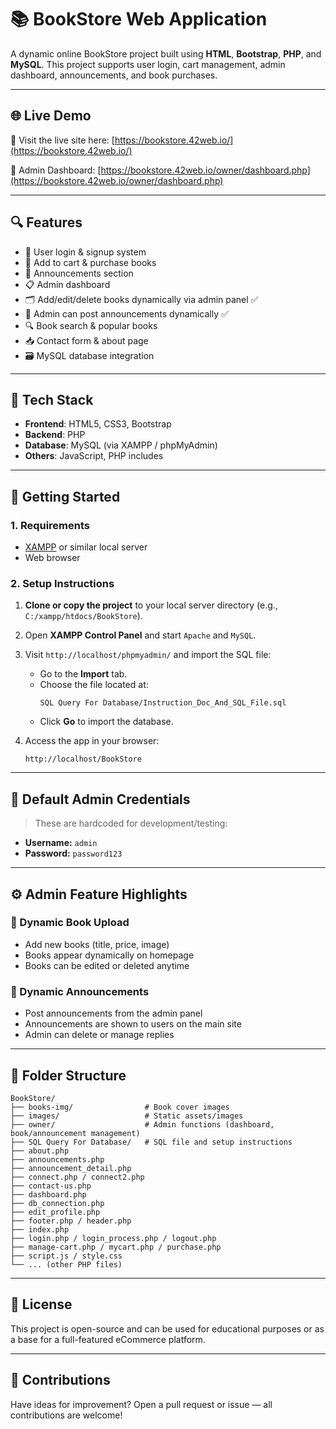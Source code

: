 # 📚 BookStore Web Application

A dynamic online BookStore project built using **HTML**, **Bootstrap**, **PHP**, and **MySQL**. This project supports user login, cart management, admin dashboard, announcements, and book purchases.

---

## 🌐 Live Demo

🔗 Visit the live site here: [https://bookstore.42web.io/](https://bookstore.42web.io/)

🔐 Admin Dashboard: [https://bookstore.42web.io/owner/dashboard.php](https://bookstore.42web.io/owner/dashboard.php)


---

## 🔍 Features

- 👤 User login & signup system
- 🛒 Add to cart & purchase books
- 📢 Announcements section
- 📋 Admin dashboard
- 🗂️ Add/edit/delete books dynamically via admin panel ✅
- 📰 Admin can post announcements dynamically ✅
- 🔍 Book search & popular books
- 📥 Contact form & about page
- 🗃️ MySQL database integration

---

## 🧰 Tech Stack

- **Frontend**: HTML5, CSS3, Bootstrap
- **Backend**: PHP
- **Database**: MySQL (via XAMPP / phpMyAdmin)
- **Others**: JavaScript, PHP includes

---

## 🚀 Getting Started

### 1. Requirements

- [XAMPP](https://www.apachefriends.org/) or similar local server
- Web browser

### 2. Setup Instructions

1. **Clone or copy the project** to your local server directory (e.g., `C:/xampp/htdocs/BookStore`).
2. Open **XAMPP Control Panel** and start `Apache` and `MySQL`.
3. Visit `http://localhost/phpmyadmin/` and import the SQL file:
   - Go to the **Import** tab.
   - Choose the file located at:
     ```
     SQL Query For Database/Instruction_Doc_And_SQL_File.sql
     ```
   - Click **Go** to import the database.

4. Access the app in your browser:
   ```
   http://localhost/BookStore
   ```

---

## 🔐 Default Admin Credentials

> These are hardcoded for development/testing:

- **Username:** `admin`  
- **Password:** `password123`

---

## ⚙️ Admin Feature Highlights

### 📕 Dynamic Book Upload
- Add new books (title, price, image)
- Books appear dynamically on homepage
- Books can be edited or deleted anytime

### 📢 Dynamic Announcements
- Post announcements from the admin panel
- Announcements are shown to users on the main site
- Admin can delete or manage replies

---

## 📁 Folder Structure

```
BookStore/
├── books-img/                # Book cover images
├── images/                   # Static assets/images
├── owner/                    # Admin functions (dashboard, book/announcement management)
├── SQL Query For Database/   # SQL file and setup instructions
├── about.php
├── announcements.php
├── announcement_detail.php
├── connect.php / connect2.php
├── contact-us.php
├── dashboard.php
├── db_connection.php
├── edit_profile.php
├── footer.php / header.php
├── index.php
├── login.php / login_process.php / logout.php
├── manage-cart.php / mycart.php / purchase.php
├── script.js / style.css
└── ... (other PHP files)
```

---

## 📄 License

This project is open-source and can be used for educational purposes or as a base for a full-featured eCommerce platform.

---

## 🙌 Contributions

Have ideas for improvement? Open a pull request or issue — all contributions are welcome!

